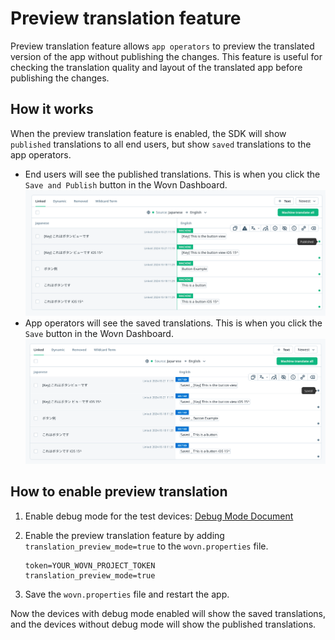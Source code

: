 # Preview translation feature

Preview translation feature allows `app operators` to preview the translated version of the app without publishing the changes. This feature is useful for checking the translation quality and layout of the translated app before publishing the changes.

## How it works

When the preview translation feature is enabled, the SDK will show `published` translations to all end users, but show `saved` translations to the app operators.

- End users will see the published translations. This is when you click the `Save and Publish` button in the Wovn Dashboard. ![End users will see the published translations](./assets/preview_translation_public_data.png)
- App operators will see the saved translations. This is when you click the `Save` button in the Wovn Dashboard. ![End users will see the published translations](./assets/preview_translation_saved_data.png)

## How to enable preview translation

1. Enable debug mode for the test devices: [Debug Mode Document](./debug_mode.md)
2. Enable the preview translation feature by adding `translation_preview_mode=true` to the `wovn.properties` file.

    ```properties
    token=YOUR_WOVN_PROJECT_TOKEN
    translation_preview_mode=true
    ```

3. Save the `wovn.properties` file and restart the app.

Now the devices with debug mode enabled will show the saved translations, and the devices without debug mode will show the published translations.
